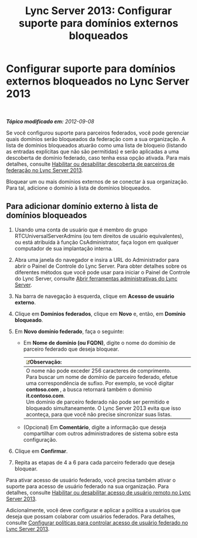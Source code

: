 ﻿---
title: 'Lync Server 2013: Configurar suporte para domínios externos bloqueados'
TOCTitle: Configurar suporte para domínios externos bloqueados
ms:assetid: 49103138-e1ab-42bf-91aa-57cf23bbf260
ms:mtpsurl: https://technet.microsoft.com/pt-br/library/JJ619176(v=OCS.15)
ms:contentKeyID: 49306609
ms.date: 05/19/2016
mtps_version: v=OCS.15
ms.translationtype: HT
---

# Configurar suporte para domínios externos bloqueados no Lync Server 2013

 

_**Tópico modificado em:** 2012-09-08_

Se você configurou suporte para parceiros federados, você pode gerenciar quais domínios serão bloqueados da federação com a sua organização. A lista de domínios bloqueados atuarão como uma lista de bloqueio (listando as entradas explícitas que não são permitidas) e serão aplicadas a uma descoberta de domínio federado, caso tenha essa opção ativada. Para mais detalhes, consulte [Habilitar ou desabilitar descoberta de parceiros de federação no Lync Server 2013](lync-server-2013-enable-or-disable-discovery-of-federation-partners.md).

Bloquear um ou mais domínios externos de se conectar à sua organização. Para tal, adicione o domínio à lista de domínios bloqueados.

## Para adicionar domínio externo à lista de domínios bloqueados

1.  Usando uma conta de usuário que é membro do grupo RTCUniversalServerAdmins (ou tem direitos de usuário equivalentes), ou está atribuída à função CsAdministrator, faça logon em qualquer computador de sua implantação interna.

2.  Abra uma janela do navegador e insira a URL do Administrador para abrir o Painel de Controle do Lync Server. Para obter detalhes sobre os diferentes métodos que você pode usar para iniciar o Painel de Controle do Lync Server, consulte [Abrir ferramentas administrativas do Lync Server](lync-server-2013-open-lync-server-administrative-tools.md).

3.  Na barra de navegação à esquerda, clique em **Acesso de usuário externo**.

4.  Clique em **Domínios federados**, clique em **Novo** e, então, em **Domínio bloqueado**.

5.  Em **Novo domínio federado**, faça o seguinte:
    
      - Em **Nome de domínio (ou FQDN)**, digite o nome do domínio de parceiro federado que deseja bloquear.
        
        <table>
        <thead>
        <tr class="header">
        <th><img src="images/Gg425756.note(OCS.15).gif" title="note" alt="note" />Observação:</th>
        </tr>
        </thead>
        <tbody>
        <tr class="odd">
        <td>O nome não pode exceder 256 caracteres de comprimento.<br />
        Para buscar um nome de domínio de parceiro federado, efetue uma correspondência de sufixo. Por exemplo, se você digitar <strong>contoso.com</strong> , a busca retornará também o domínio <strong>it.contoso.com</strong>.<br />
        Um domínio de parceiro federado não pode ser permitido e bloqueado simultaneamente. O Lync Server 2013 evita que isso aconteça, para que você não precise sincronizar suas listas.</td>
        </tr>
        </tbody>
        </table>
    
      - (Opcional) Em **Comentário**, digite a informação que deseja compartilhar com outros administradores de sistema sobre esta configuração.

6.  Clique em **Confirmar**.

7.  Repita as etapas de 4 a 6 para cada parceiro federado que deseja bloquear.

Para ativar acesso de usuário federado, você precisa também ativar o suporte para acesso de usuário federado na sua organização. Para detalhes, consulte [Habilitar ou desabilitar acesso de usuário remoto no Lync Server 2013](lync-server-2013-enable-or-disable-remote-user-access.md).

Adicionalmente, você deve configurar e aplicar a política a usuários que deseja que possam colaborar com usuários federados. Para detalhes, consulte [Configurar políticas para controlar acesso de usuário federado no Lync Server 2013](lync-server-2013-configure-policies-to-control-federated-user-access.md).

